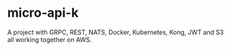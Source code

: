 # micro-api-k
A project with GRPC, REST, NATS, Docker, Kubernetes, Kong, JWT and S3 all working together on AWS. 

